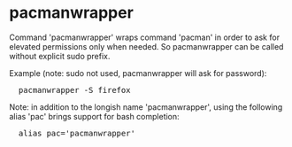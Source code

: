 # pacmanwrapper
Command 'pacmanwrapper' wraps command 'pacman' in order to ask for
elevated permissions only when needed.
So pacmanwrapper can be called without explicit sudo prefix.

Example (note: sudo not used, pacmanwrapper will ask for password):
<pre>
  pacmanwrapper -S firefox
</pre>
Note: in addition to the longish name 'pacmanwrapper',
using the following alias 'pac' brings support for bash completion:
<pre>
  alias pac='pacmanwrapper'
</pre>
